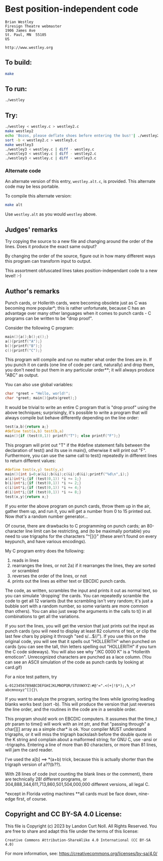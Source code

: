 # Best position-independent code

    Brian Westley
    Firesign Theatre webmaster
    1906 James Ave
    St. Paul, MN  55105
    US

    http://www.westley.org

## To build:

```sh
make
```

## To run:

```sh
./westley
```

## Try:

```sh
./westley < westley.c > westley2.c
make westley2
echo 'Bozos, please deflate shoes before entering the bus!'| ./westley2
sort -b < westley2.c > westley3.c
make westley3
./westley3 < westley.c | diff - westley.c
./westley3 < westley.c | diff - westley2.c
./westley3 < westley.c | diff - westley3.c
```

### Alternate code

An alternate version of this entry, `westley.alt.c`, is provided.  This alternate code may be less portable.

To compile this alternate version:

```sh
make alt
```

Use `westley.alt` as you would `westley` above.

## Judges' remarks

Try copying the source to a new file and changing around the
order of the lines.  Does it produce the exact same output?

By changing the order of the source, figure out in how many different
ways this program can transform input to output.

This assortment obfuscated lines takes position-independant code
to a new level!  :-)

## Author's remarks

Punch cards, or Hollerith cards, were becoming obsolete just
as C was becoming more popular*; this is rather unfortunate,
because C has an advantage over many other languages when it
comes to punch cards - C programs can be written to be "drop
proof".

Consider the following C program:

```c
main(){a();b();c();}
a(){printf("A");}
b(){printf("B");}
c(){printf("C");}
```

This program will compile and run no matter what order the
lines are in.  If you punch it on cards (one line of code per
card, naturally) and drop them, you don't need to put them in
any particular order**; it will always produce "ABC" as output.

You can also use global variables:

```c
char *greet = "Hello, world!";
char *greet; main(){puts(greet);}
```

It would be trivial to write an entire C program that is
"drop proof" using the above techniques; surprisingly, it's
possible to write a program that will always compile but
behave differently depending on the line order:

```c
test(a,b){return a;}
#define test(a,b) test(b,a)
main(){if (test(0,1)) printf("T"); else printf("F");}
```

This program will print out "T" if the #define statement
falls between the declaration of test() and its use in
main(), otherwise it will print out "F".  Furthermore,
you can use the same call to test() repeatedly in
different lines to return different values:

```c
#define test(x,y) test(y,x)
main(){int i=0;a(&i);b(&i);c(&i);d(&i);printf("%d\n",i);}
a(i)int*i;{if (test(0,1)) *i += 1;}
b(i)int*i;{if (test(0,1)) *i += 2;}
c(i)int*i;{if (test(0,1)) *i += 4;}
d(i)int*i;{if (test(0,1)) *i += 8;}
test(x,y){return x;}
```

If you enter the above program on punch cards, throw them
up in the air, gather them up, and run it, you will get
a number from 0 to 15 printed out.  Now *that's* a random
number generator...

Of course, there are drawbacks to C programming on punch
cards; an 80-character line limit can be restricting, and
(to be maximally portable) you need to use trigraphs for
the characters "^[]{}\" (these aren't found on every
keypunch, and have various encodings).

My C program entry does the following:

1) reads in lines
2) rearranges the lines, or not
2a)  if it rearranges the lines, they are sorted or scrambled
3) reverses the order of the lines, or not
4) prints out the lines as either text or EBCDIC punch cards.

The code, as written, scrambles the input and prints it out
as normal text, so you can simulate 'dropping' the cards.
You can repeatedly scramble the code to get all 12 variants
(but the scrambling isn't very random; it's just a bubble
sort with a random number, so some variants are more common
than others).  You can also just swap the arguments in the
calls to t() in all combinations to get all the variations.

If you sort the lines, you will get the version that just
prints out the input as punch cards (you will need to display
at least 82 columns of text, or clip the last few chars by
piping it through "sed s/...$//").  If you use this on the
original code, you will see that it spells out "HOLLERITH"
when punched on cards (you can see the tall, thin letters
spelling out "HOLLERITH" if you turn the C code sideways).
You will also see why "/KC 0000 K" is a "Hollerith emoticon".
Unrecognized characters are punched as a lace column.
(You can see an ASCII simulation of the code as punch cards
by looking at card.gif)

For a nice test pattern, try

```
&-0123456789ABCDEFGHIJKLMNOPQR/STUVWXYZ:#@'=".<(+|!$*);,%_>?abcmnoxyz^[]{}\
```

If you want to analyze the program, sorting the lines while
ignoring leading blanks works best (sort -b).  This will
produce the version that just reverses the line order, and
the routines in the code are in a sensible order.

This program should work on EBCDIC computers.  It assumes
that the time_t ptr param to time() will work with an int
ptr, and that "passing through" a char[][] array as a simple
char* is ok.  Your compiler MUST understand trigraphs, or it
will miss the trigraph backslash before the double quote in
the K string and complain about a malformed string; for GNU
C, use -ansi or -trigraphs.  Entering a line of more than 80
characters, or more than 81 lines, will jam the card reader.

I've used the a[b] ==> *(a+b) trick, because this is
actually shorter than the trigraph version of a??(b??).

With 28 lines of code (not counting the blank lines or the
comment), there are technically 28! different programs, or
304,888,344,611,713,860,501,504,000,000 different versions,
all legal C.

*except in Florida voting machines
**all cards must be face down, nine-edge first, of course.

## Copyright and CC BY-SA 4.0 License:

This file is Copyright (c) 2023 by Landon Curt Noll.  All Rights Reserved.
You are free to share and adapt this file under the terms of this license:

    Creative Commons Attribution-ShareAlike 4.0 International (CC BY-SA 4.0)

For more information, see: https://creativecommons.org/licenses/by-sa/4.0/

